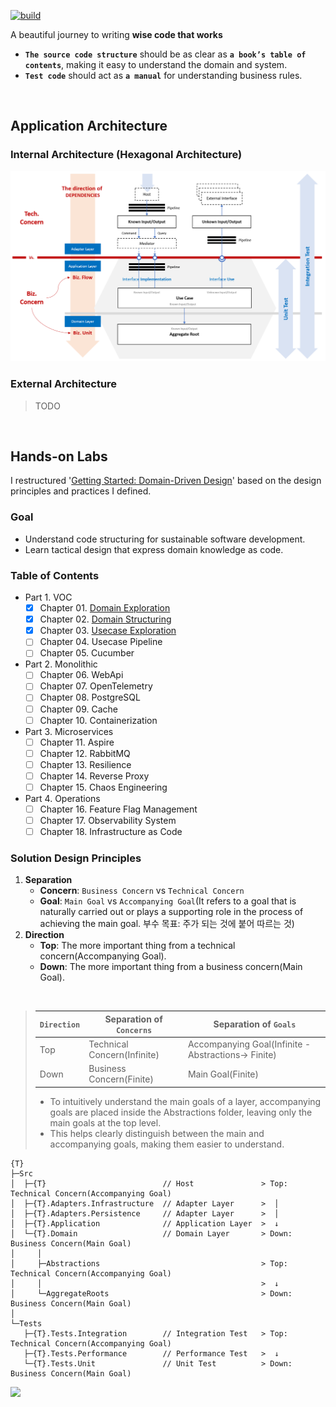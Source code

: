 [![build](https://github.com/hhko/better-code-with-ddd/actions/workflows/build.yml/badge.svg)](https://github.com/hhko/better-code-with-ddd/actions/workflows/build.yml)

A beautiful journey to writing **wise code that works**
- **`The source code structure`** should be as clear as **`a book’s table of contents`**, making it easy to understand the domain and system.
- **`Test code`** should act as **`a manual`** for understanding business rules.

<br/>


## Application Architecture

### Internal Architecture (Hexagonal Architecture)
![hexagonal architecture](./01-architecture/part1-overview/ch04-internal-architecture/.images/Architecture.Internal.Hexagonal.png)

### External Architecture
> TODO

<br/>

## Hands-on Labs
I restructured '[Getting Started: Domain-Driven Design](https://dometrain.com/course/getting-started-domain-driven-design-ddd/?ref=dometrain-github&promo=getting-started-domain-driven-design)' based on the design principles and practices I defined.

### Goal
- Understand code structuring for sustainable software development.
- Learn tactical design that express domain knowledge as code.

### Table of Contents
- Part 1. VOC
  - [x] Chapter 01. [Domain Exploration](./03-tutorial/ddd/ch01-domain-exploration/)
  - [x] Chapter 02. [Domain Structuring](./03-tutorial/ddd/ch02-domain-structuring/)
  - [x] Chapter 03. [Usecase Exploration](./03-tutorial/ddd/ch03-usecase-exploration/)
  - [ ] Chapter 04. Usecase Pipeline
  - [ ] Chapter 05. Cucumber
- Part 2. Monolithic
  - [ ] Chapter 06. WebApi
  - [ ] Chapter 07. OpenTelemetry
  - [ ] Chapter 08. PostgreSQL
  - [ ] Chapter 09. Cache
  - [ ] Chapter 10. Containerization
- Part 3. Microservices
  - [ ] Chapter 11. Aspire
  - [ ] Chapter 12. RabbitMQ
  - [ ] Chapter 13. Resilience
  - [ ] Chapter 14. Reverse Proxy
  - [ ] Chapter 15. Chaos Engineering
- Part 4. Operations
  - [ ] Chapter 16. Feature Flag Management
  - [ ] Chapter 17. Observability System
  - [ ] Chapter 18. Infrastructure as Code

### Solution Design Principles

1. **Separation**
   - **Concern**: `Business Concern` vs `Technical Concern`
   - **Goal**: `Main Goal` vs `Accompanying Goal`(It refers to a goal that is naturally carried out or plays a supporting role in the process of achieving the main goal. 부수 목표: 주가 되는 것에 붙어 따르는 것)
1. **Direction**
   - **Top**: The more important thing from a technical concern(Accompanying Goal).
   - **Down**: The more important thing from a business concern(Main Goal).

<br/>

> | `Direction` | Separation of `Concerns`    | Separation of `Goals`                               |
> | ---         | ---                         | ---                                                 |
> | Top         | Technical Concern(Infinite) | Accompanying Goal(Infinite -Abstractions-> Finite)  |
> | Down        | Business Concern(Finite)    | Main Goal(Finite)                                   |
>
> - To intuitively understand the main goals of a layer, accompanying goals are placed inside the Abstractions folder, leaving only the main goals at the top level.
> - This helps clearly distinguish between the main and accompanying goals, making them easier to understand.

```shell
{T}
├─Src
│  ├─{T}                          // Host               > Top: Technical Concern(Accompanying Goal)
│  ├─{T}.Adapters.Infrastructure  // Adapter Layer      >  │
│  ├─{T}.Adapters.Persistence     // Adapter Layer      >  │
│  ├─{T}.Application              // Application Layer  >  ↓
│  └─{T}.Domain                   // Domain Layer       > Down: Business Concern(Main Goal)
│     │
│     ├─Abstractions                                    > Top: Technical Concern(Accompanying Goal)
│     │                                                 >  ↓
│     └─AggregateRoots                                  > Down: Business Concern(Main Goal)
│
└─Tests
   ├─{T}.Tests.Integration        // Integration Test   > Top: Technical Concern(Accompanying Goal)
   ├─{T}.Tests.Performance        // Performance Test   >  ↓
   └─{T}.Tests.Unit               // Unit Test          > Down: Business Concern(Main Goal)
```

![](./03-tutorial/ddd/.images/SolutionDesignExample.png)
